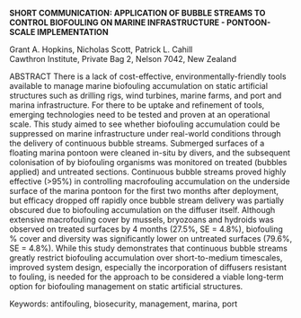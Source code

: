 <b>SHORT COMMUNICATION: APPLICATION OF BUBBLE STREAMS TO CONTROL BIOFOULING ON MARINE INFRASTRUCTURE - PONTOON-SCALE IMPLEMENTATION</b>
<br>

Grant A. Hopkins, Nicholas Scott, Patrick L. Cahill<br>
Cawthron Institute, Private Bag 2, Nelson 7042, New Zealand

ABSTRACT
There is a lack of cost-effective, environmentally-friendly tools available to manage marine biofouling accumulation on static artificial structures such as drilling rigs, wind turbines, marine farms, and port and marina infrastructure. For there to be uptake and refinement of tools, emerging technologies need to be tested and proven at an operational scale. This study aimed to see whether biofouling accumulation could be suppressed on marine infrastructure under real-world conditions through the delivery of continuous bubble streams. Submerged surfaces of a floating marina pontoon were cleaned in-situ by divers, and the subsequent colonisation of by biofouling organisms was monitored on treated (bubbles applied) and untreated sections. Continuous bubble streams proved highly effective (>95%) in controlling macrofouling accumulation on the underside surface of the marina pontoon for the first two months after deployment, but efficacy dropped off rapidly once bubble stream delivery was partially obscured due to biofouling accumulation on the diffuser itself. Although extensive macrofouling cover by mussels, bryozoans and hydroids was observed on treated surfaces by 4 months (27.5%, SE = 4.8%),  biofouling % cover and diversity was significantly lower on untreated surfaces (79.6%, SE = 4.8%). While this study demonstrates that continuous bubble streams greatly restrict biofouling accumulation over short-to-medium timescales, improved system design, especially the incorporation of diffusers resistant to fouling, is needed for the approach to be considered a viable long-term option for biofouling management on static artificial structures.

Keywords: antifouling, biosecurity, management, marina, port
